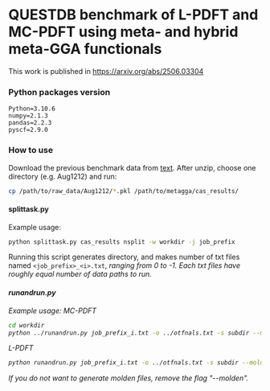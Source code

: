 # QUESTDB benchmark of L-PDFT and MC-PDFT using meta- and hybrid meta-GGA functionals
This work is published in https://arxiv.org/abs/2506.03304

### Python packages version
    Python=3.10.6
    numpy=2.1.3
    pandas=2.2.3
    pyscf=2.9.0

### How to use
Download the previous benchmark data from [text](https://zenodo.org/records/6644169).
After unzip, choose one directory (e.g. Aug1212) and run:
```sh
cp /path/to/raw_data/Aug1212/*.pkl /path/to/metagga/cas_results/
```

#### splittask.py
Example usage: 
```sh
python splittask.py cas_results nsplit -w workdir -j job_prefix
```
Running this script generates <workdir> directory, and makes <nsplit> number of txt files named `<job_prefix>_<i>.txt`, <i> ranging from 0 to <nsplit>-1.
Each txt files have roughly equal number of data paths to run.

#### runandrun.py
Example usage:
MC-PDFT
```sh
cd workdir
python ../runandrun.py job_prefix_i.txt -o ../otfnals.txt -s subdir --molden
```
L-PDFT
```sh
python runandrun.py job_prefix_i.txt -o ../otfnals.txt -s subdir --molden --linear
```
If you do not want to generate molden files, remove the flag "--molden".